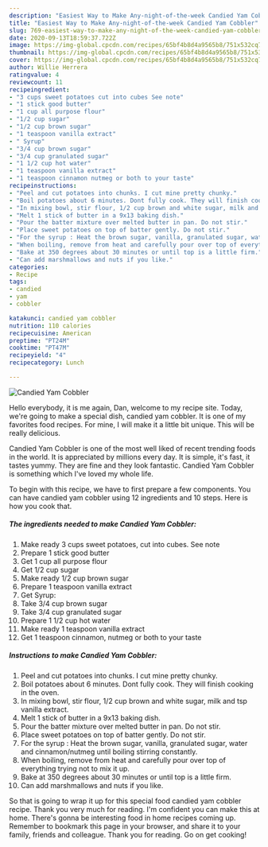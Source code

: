 ```yaml
---
description: "Easiest Way to Make Any-night-of-the-week Candied Yam Cobbler"
title: "Easiest Way to Make Any-night-of-the-week Candied Yam Cobbler"
slug: 769-easiest-way-to-make-any-night-of-the-week-candied-yam-cobbler
date: 2020-09-13T18:59:37.722Z
image: https://img-global.cpcdn.com/recipes/65bf4b8d4a9565b8/751x532cq70/candied-yam-cobbler-recipe-main-photo.jpg
thumbnail: https://img-global.cpcdn.com/recipes/65bf4b8d4a9565b8/751x532cq70/candied-yam-cobbler-recipe-main-photo.jpg
cover: https://img-global.cpcdn.com/recipes/65bf4b8d4a9565b8/751x532cq70/candied-yam-cobbler-recipe-main-photo.jpg
author: Willie Herrera
ratingvalue: 4
reviewcount: 11
recipeingredient:
- "3 cups sweet potatoes cut into cubes See note"
- "1 stick good butter"
- "1 cup all purpose flour"
- "1/2 cup sugar"
- "1/2 cup brown sugar"
- "1 teaspoon vanilla extract"
- " Syrup"
- "3/4 cup brown sugar"
- "3/4 cup granulated sugar"
- "1 1/2 cup hot water"
- "1 teaspoon vanilla extract"
- "1 teaspoon cinnamon nutmeg or both to your taste"
recipeinstructions:
- "Peel and cut potatoes into chunks. I cut mine pretty chunky."
- "Boil potatoes about 6 minutes. Dont fully cook. They will finish cooking in the oven."
- "In mixing bowl, stir flour, 1/2 cup brown and white sugar, milk and tsp vanilla extract."
- "Melt 1 stick of butter in a 9x13 baking dish."
- "Pour the batter mixture over melted butter in pan. Do not stir."
- "Place sweet potatoes on top of batter gently. Do not stir."
- "For the syrup : Heat the brown sugar, vanilla, granulated sugar, water and cinnamon/nutmeg until boiling stirring constantly."
- "When boiling, remove from heat and carefully pour over top of everything trying not to mix it up."
- "Bake at 350 degrees about 30 minutes or until top is a little firm."
- "Can add marshmallows and nuts if you like."
categories:
- Recipe
tags:
- candied
- yam
- cobbler

katakunci: candied yam cobbler 
nutrition: 110 calories
recipecuisine: American
preptime: "PT24M"
cooktime: "PT47M"
recipeyield: "4"
recipecategory: Lunch

---
```



![Candied Yam Cobbler](https://img-global.cpcdn.com/recipes/65bf4b8d4a9565b8/751x532cq70/candied-yam-cobbler-recipe-main-photo.jpg)

Hello everybody, it is me again, Dan, welcome to my recipe site. Today, we're going to make a special dish, candied yam cobbler. It is one of my favorites food recipes. For mine, I will make it a little bit unique. This will be really delicious.

Candied Yam Cobbler is one of the most well liked of recent trending foods in the world. It is appreciated by millions every day. It is simple, it's fast, it tastes yummy. They are fine and they look fantastic. Candied Yam Cobbler is something which I've loved my whole life.




To begin with this recipe, we have to first prepare a few components. You can have candied yam cobbler using 12 ingredients and 10 steps. Here is how you cook that.

<!--inarticleads1-->

##### The ingredients needed to make Candied Yam Cobbler:

1. Make ready 3 cups sweet potatoes, cut into cubes. See note
1. Prepare 1 stick good butter
1. Get 1 cup all purpose flour
1. Get 1/2 cup sugar
1. Make ready 1/2 cup brown sugar
1. Prepare 1 teaspoon vanilla extract
1. Get  Syrup:
1. Take 3/4 cup brown sugar
1. Take 3/4 cup granulated sugar
1. Prepare 1 1/2 cup hot water
1. Make ready 1 teaspoon vanilla extract
1. Get 1 teaspoon cinnamon, nutmeg or both to your taste




<!--inarticleads2-->

##### Instructions to make Candied Yam Cobbler:

1. Peel and cut potatoes into chunks. I cut mine pretty chunky.
1. Boil potatoes about 6 minutes. Dont fully cook. They will finish cooking in the oven.
1. In mixing bowl, stir flour, 1/2 cup brown and white sugar, milk and tsp vanilla extract.
1. Melt 1 stick of butter in a 9x13 baking dish.
1. Pour the batter mixture over melted butter in pan. Do not stir.
1. Place sweet potatoes on top of batter gently. Do not stir.
1. For the syrup : Heat the brown sugar, vanilla, granulated sugar, water and cinnamon/nutmeg until boiling stirring constantly.
1. When boiling, remove from heat and carefully pour over top of everything trying not to mix it up.
1. Bake at 350 degrees about 30 minutes or until top is a little firm.
1. Can add marshmallows and nuts if you like.




So that is going to wrap it up for this special food candied yam cobbler recipe. Thank you very much for reading. I'm confident you can make this at home. There's gonna be interesting food in home recipes coming up. Remember to bookmark this page in your browser, and share it to your family, friends and colleague. Thank you for reading. Go on get cooking!
